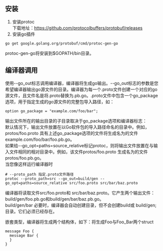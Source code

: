 ## 安装
1. 安装protoc  
下载地址：https://github.com/protocolbuffers/protobuf/releases
2. 安装go插件
```
go get google.golang.org/protobuf/cmd/protoc-gen-go
```
protoc-gen-go将安装到$GOPATH/bin目录。
## 编译器调用
使用--go_out标志调用编译器，编译器将生成go输出。--go_out标志的参数是您希望编译器输出go源文件的目录。编译器为每一个.proto文件创建一个对应的go源文件，且文件名是将.proto替换为.pb.go。.proto文件中包含一个go_package选项，用于指定生成的go源文件的完整包导入路径，如：
```
option go_package = "example.com/foo/bar";
```
输出文件所在的输出目录的子目录取决于go_package选项和编译器标志：  
默认情况下，输出文件放置在以Go软件包的导入路径命名的目录中。例如，protos/foo.proto 具有上述go_package选项的文件将生成名为的文件 example.com/foo/bar/foo.pb.go。  
如果给--go_opt=paths=source_relative标记protoc，则将输出文件放置在与输入文件相同的相对目录中。例如，该文件protos/foo.proto 生成名为的文件protos/foo.pb.go。    
当您像这样运行编译器时
```
# --proto_path 指定.proto文件路径
protoc --proto_path=src --go_out=build/gen --go_opt=paths=source_relative src/foo.proto src/bar/baz.proto
```
编译器将读取文件src/foo.proto和 src/bar/baz.proto。它产生两个输出文件： build/gen/foo.pb.go和build/gen/bar/baz.pb.go。  
build/gen/bar 必要时，编译器会自动创建目录，但不会创建build或 build/gen; 目录。它们必须已经存在。  

嵌套类型，编译器将生成两个结构体，如下：将生成Foo与Foo_Bar两个struct
```
message Foo {
  message Bar {
  }
}
```